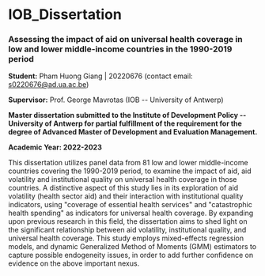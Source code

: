 # IOB_Dissertation

### Assessing the impact of aid on universal health coverage in low and lower middle-income countries in the 1990-2019 period

**Student:** Pham Huong Giang \| 20220676 (contact email: [s0220676\@ad.ua.ac.be](mailto:s0220676@ad.ua.ac.be)) 

**Supervisor:** Prof. George Mavrotas (IOB -- University of Antwerp)

**Master dissertation submitted to the Institute of Development Policy -- University of Antwerp for partial fulfillment of the requirement for the degree of Advanced Master of Development and Evaluation Management.**

**Academic Year: 2022-2023**

This dissertation utilizes panel data from 81 low and lower middle-income countries covering the 1990-2019 period, to examine the impact of aid, aid volatility and institutional quality on universal health coverage in those countries. A distinctive aspect of this study lies in its exploration of aid volatility (health sector aid) and their interaction with institutional quality indicators, using "coverage of essential health services" and "catastrophic health spending" as indicators for universal health coverage. By expanding upon previous research in this field, the dissertation aims to shed light on the significant relationship between aid volatility, institutional quality, and universal health coverage. This study employs mixed-effects regression models, and dynamic Generalized Method of Moments (GMM) estimators to capture possible endogeneity issues, in order to add further confidence on evidence on the above important nexus.
